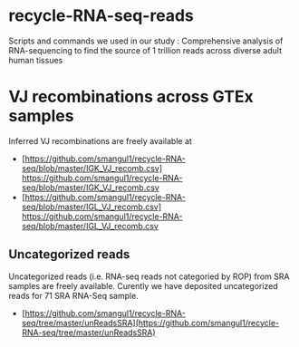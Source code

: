 # recycle-RNA-seq-reads
Scripts and commands we used in our study : Comprehensive analysis of RNA-sequencing to find the source of 1 trillion reads across diverse adult human tissues


# VJ recombinations across GTEx samples

Inferred VJ recombinations are freely available at 
- [https://github.com/smangul1/recycle-RNA-seq/blob/master/IGK_VJ_recomb.csv] https://github.com/smangul1/recycle-RNA-seq/blob/master/IGK_VJ_recomb.csv
- [https://github.com/smangul1/recycle-RNA-seq/blob/master/IGL_VJ_recomb.csv] https://github.com/smangul1/recycle-RNA-seq/blob/master/IGL_VJ_recomb.csv

## Uncategorized reads  

Uncategorized reads (i.e. RNA-seq reads not categoried by ROP) from SRA samples are freely available. Curently we have deposited uncategorized reads for 71 SRA RNA-Seq sample. 

- [https://github.com/smangul1/recycle-RNA-seq/tree/master/unReadsSRA](https://github.com/smangul1/recycle-RNA-seq/tree/master/unReadsSRA)
